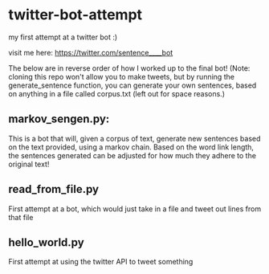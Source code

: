 # twitter-bot-attempt
my first attempt at a twitter bot :)

visit me here: https://twitter.com/sentence____bot

The below are in reverse order of how I worked up to the final bot!
(Note: cloning this repo won't allow you to make tweets, but by running the generate_sentence function, you can generate your own sentences, based on anything in a file called corpus.txt (left out for space reasons.)

## markov_sengen.py:
This is a bot that will, given a corpus of text, generate new sentences based on the text provided, using a markov chain.
Based on the word link length, the sentences generated can be adjusted for how much they adhere to the original text!

## read_from_file.py
First attempt at a bot, which would just take in a file and tweet out lines from that file

## hello_world.py
First attempt at using the twitter API to tweet something

